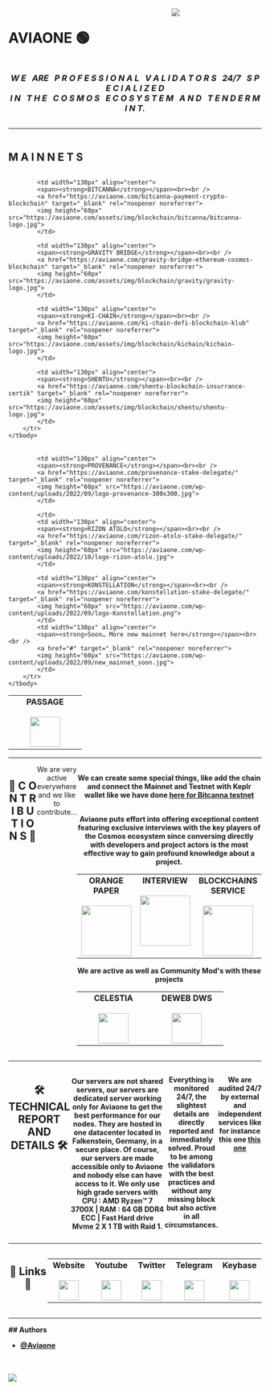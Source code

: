 <div align="center">
  <div style="display: flex; align-items: flex-start;">
<h1>AVIAONE 🟢</h1>  
<img src="https://aviaone.com/blog/wp-content/uploads/2022/09/cropped-header-background-black-aviaone.jpg" style="display: inline-block; margin: 0 auto; max-width: 300px">
  </div>
</div>

<div align="center">
  <div style="display: flex; align-items: flex-start;">
  <h3><b><i>W E &nbsp; ARE &nbsp; P R O F E S S I O N A L &nbsp; V A L I D A T O R S &nbsp; 24/7 &nbsp; S P E C I A L I Z E D<br />I N &nbsp; T H E &nbsp; C O S M O S &nbsp; E C O S Y S T E M &nbsp; A N D &nbsp; T E N D E R M I N T.</b></i></h3>
  </div>
</div>
<hr>
<div align="center">
  <div style="display: flex; align-items: flex-start;">
  <h2><b>M A I N N E T S</b></h2>
  </div>
</div>

<table width="320px" align="center">
    <tbody>
        <tr valign="top">

			
            <td width="130px" align="center">
	        <span><strong>BITCANNA</strong></span><br><br />
            <a href="https://aviaone.com/bitcanna-payment-crypto-blockchain" target="_blank" rel="noopener noreferrer">
            <img height="60px" src="https://aviaone.com/assets/img/blockchain/bitcanna/bitcanna-logo.jpg">
            </td>
			
            <td width="130px" align="center">
            <span><strong>GRAVITY BRIDGE</strong></span><br><br />
            <a href="https://aviaone.com/gravity-bridge-ethereum-cosmos-blockchain" target="_blank" rel="noopener noreferrer">
            <img height="60px" src="https://aviaone.com/assets/img/blockchain/gravity/gravity-logo.jpg">
            </td>
			
            <td width="130px" align="center">
            <span><strong>KI-CHAIN</strong></span><br><br />
            <a href="https://aviaone.com/ki-chain-defi-blockchain-klub" target="_blank" rel="noopener noreferrer">
            <img height="60px" src="https://aviaone.com/assets/img/blockchain/kichain/kichain-logo.jpg">
            </td>
			
            <td width="130px" align="center">
            <span><strong>SHENTU</strong></span><br><br />
            <a href="https://aviaone.com/shentu-blockchain-insurrance-certik" target="_blank" rel="noopener noreferrer">
            <img height="60px" src="https://aviaone.com/assets/img/blockchain/shentu/shentu-logo.jpg">
            </td>
        </tr>
    </tbody>
</table>

<table width="320px" align="center">
    <tbody>
        <tr valign="top">			
            <td width="130px" align="center">
            <span><strong>PASSAGE</strong></span><br><br />
            <a href="https://aviaone.com/passage-stake-delegate/" target="_blank" rel="noopener noreferrer">
            <img height="60px" src="https://aviaone.com/wp-content/uploads/2022/09/logo-passage.png">
            </td>
			
            <td width="130px" align="center">
            <span><strong>PROVENANCE</strong></span><br><br />
            <a href="https://aviaone.com/provenance-stake-delegate/" target="_blank" rel="noopener noreferrer">
            <img height="60px" src="https://aviaone.com/wp-content/uploads/2022/09/logo-provenance-300x300.jpg">
            </td>

            </td>			
            <td width="130px" align="center">
            <span><strong>RIZON ATOLO</strong></span><br><br />
            <a href="https://aviaone.com/rizon-atolo-stake-delegate/" target="_blank" rel="noopener noreferrer">
            <img height="60px" src="https://aviaone.com/wp-content/uploads/2022/10/logo-rizon-atolo.jpg">
            </td>

            <td width="130px" align="center">
            <span><strong>KONSTELLATION</strong></span><br><br />
            <a href="https://aviaone.com/konstellation-stake-delegate/" target="_blank" rel="noopener noreferrer">
            <img height="60px" src="https://aviaone.com/wp-content/uploads/2022/09/logo-Konstellation.png">
            </td>
            <td width="130px" align="center">
            <span><strong>Soon… More new mainnet here</strong></span><br><br />
            <a href="#" target="_blank" rel="noopener noreferrer">
            <img height="60px" src="https://aviaone.com/wp-content/uploads/2022/09/new_mainnet_soon.jpg">
            </td>
        </tr>
    </tbody>
</table>
<hr>
<div align="center">
  <div style="display: flex; align-items: flex-start;">
<h2>🚀 <b>C O N T R I B U T I O N S</b> 🚀</h2>
We are very active everywhere and we like to contribute...<b>
<br />
We can create some special things, like add the chain and connect the Mainnet and Testnet with Keplr wallet like we have done <a href="https://aviaone.com/keplr-bitcanna-dev-1/">here for Bitcanna testnet</a>
<br /><br />
<p>Aviaone puts effort into offering exceptional content featuring exclusive interviews with the key players of the Cosmos ecosystem since conversing directly with developers and project actors is the most effective way to gain profound knowledge about a project.</p>
<table width="320px" align="center">
    <tbody>
        <tr valign="top">
		    <td width="130px" align="center">
            <span><strong>ORANGE PAPER</strong></span><br><br />
            <a href="https://aviaone.com/orange-paper-blockchain" target="_blank" rel="noopener noreferrer">
            <img height="100px" src="https://aviaone.com/assets/img/aviaone/orange-paper/orange-paper-meta-image.jpg">
            </td>			
            <td width="130px" align="center">
            <span><strong>INTERVIEW</strong></span><br><br />
            <a href="https://aviaone.com/interview-cosmos-blockchain-ecosystem" target="_blank" rel="noopener noreferrer">
            <img height="100px" src="https://aviaone.com/assets/img/aviaone/interviews/interviews-meta-image.jpg">
            </td>
		    <td width="130px" align="center">
            <span><strong>BLOCKCHAINS SERVICE</strong></span><br><br />
            <a href="https://aviaone.com/blockchains-service/" target="_blank" rel="noopener noreferrer">
            <img height="100px" src="https://aviaone.com/assets/img/blockchain/aviaone/aviaone-MetaABS.jpg">
            </td>
       </tr>
    </tbody>
</table>
<p><b>We are active as well as Community Mod's with these projects</b></p>
<table width="320px" align="center">
    <tbody>
        <tr valign="top">
		    <td width="130px" align="center">
            <span><strong>CELESTIA</strong></span><br><br>
            <a href="https://discord.gg/celestiacommunity" rel="nofollow">
            <img height="60px" src="https://camo.githubusercontent.com/8ba2457a855d02075803986c8d72d6d753da87a163442607670bc6095812739d/68747470733a2f2f617669616f6e652e636f6d2f77702d636f6e74656e742f75706c6f6164732f323032322f30392f6c6f676f2d63656c65737469612d333030783330302e706e67" data-canonical-src="https://aviaone.com/wp-content/uploads/2022/09/logo-celestia-300x300.png" style="max-width: 100%;">
            </a></td>			
            <td width="130px" align="center">
            <span><strong>DEWEB DWS</strong></span><br><br>
            <a href="https://discord.gg/eHyuWwz7" rel="nofollow">
            <img height="60px" src="https://camo.githubusercontent.com/855e4dc5b12bf3c159337b3520417a6663d756962553a40d054e60856c8b222f/68747470733a2f2f617669616f6e652e636f6d2f77702d636f6e74656e742f75706c6f6164732f323032322f30392f6c6f676f2d64657765622d333030783330302e706e67" data-canonical-src="https://aviaone.com/wp-content/uploads/2022/09/logo-deweb-300x300.png" style="max-width: 100%;">
            </a></td>
        </tr>
    </tbody>
</table>
  </div>
</div>
<hr>
<div align="center">
  <div style="display: flex; align-items: flex-start;">
<h2>🛠 <b>TECHNICAL REPORT AND DETAILS</b> 🛠</h2>
<br />
Our servers are not shared servers, our servers are dedicated server working only for Aviaone to get the best performance for our nodes. They are hosted in one datacenter located in Falkenstein, Germany, in a secure place. Of course, our servers are made accessible only to Aviaone and nobody else can have access to it. We only use high grade servers with CPU : AMD Ryzen™ 7 3700X | RAM : 64 GB DDR4 ECC | Fast Hard drive Mvme 2 X 1 TB with Raid 1.

Everything is monitored 24/7, the slightest details are directly reported and immediately solved.
Proud to be among the validators with the best practices and without any missing block but also active in all circumstances.

We are audited 24/7 by external and independent services like for instance this one <a href="https://stride.smartstake.io/val/stridevaloper12qp53y5g9649mkddgu0r7cnse4nysnuy57cz0q">this one</a>
  </div>
</div>
<hr>
<div align="center">
  <div style="display: flex; align-items: flex-start;">
	  <h2>🔗 <b>Links</b> 🔗 </h2>  
<table width="320px" align="center">
    <tbody>
        <tr valign="top">
		    <td width="130px" align="center">
            <span><strong>Website</strong></span><br><br />
            <a href="https://aviaone.com" target="_blank" rel="noopener noreferrer">
            <img height="40px" src="https://aviaone.com/wp-content/uploads/2022/09/logo-Aviaone-orange-noir512.png">
            </td>
			<td width="130px" align="center">
            <span><strong>Youtube</strong></span><br><br />
            <a href="https://www.youtube.com/aviaone" target="_blank" rel="noopener noreferrer">
            <img height="40px" src="https://upload.wikimedia.org/wikipedia/commons/thumb/0/09/YouTube_full-color_icon_%282017%29.svg/159px-YouTube_full-color_icon_%282017%29.svg.png?20211015074811">
            </td>
            <td width="130px" align="center">
            <span><strong>Twitter</strong></span><br><br />
            <a href="https://twitter.com/avia_one" target="_blank" rel="noopener noreferrer">
            <img height="40px" src="https://upload.wikimedia.org/wikipedia/commons/thumb/4/4f/Twitter-logo.svg/512px-Twitter-logo.svg.png?20220821125553">
            </td>
            <td width="130px" align="center">
            <span><strong>Telegram</strong></span><br><br />
            <a href="https://t.me/aviaone" target="_blank" rel="noopener noreferrer">
            <img height="40px" src="https://upload.wikimedia.org/wikipedia/commons/thumb/8/82/Telegram_logo.svg/512px-Telegram_logo.svg.png?20220101141644">
            </td>
			<td width="130px" align="center">
            <span><strong>Keybase</strong></span><br><br />
            <a href="https://keybase.io/aviaone" target="_blank" rel="noopener noreferrer">
            <img height="40px" src="https://upload.wikimedia.org/wikipedia/commons/thumb/b/bb/Keybase_logo_official.svg/640px-Keybase_logo_official.svg.png">
            </td>
        </tr>
    </tbody>
</table>
  </div>
</div>
<hr>
## Authors

- [@Aviaone](https://www.github.com/aviaone)

<br />
<br />
<div align="center">
  <div style="display: flex; align-items: flex-start;">
    <img align="top" src="https://komarev.com/ghpvc/?username=AviaOne&color=blueviolet"/>
  </div>
</div>
